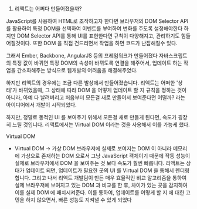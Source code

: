 01. 리액트는 어쩌다 만들어졌을까?

JavaScript를 사용하여 HTML로 조작하고자 한다면 브라우저의 DOM Selector API를 활용하여 특정 DOM을 선택하여 이벤트를 부여하여 변화를 주도록 설정해야한다
하지만 DOM Selector API를 통해 UI를 표현한다면 규칙이 다양해지고, 관리하기도 힘들어질것이다. 또한 DOM 을 직접 건드리면서 작업을 하면 코드가 난잡해질수 있다.

그래서 Ember, Backbone, AngularJS 등의 프레임워크가 만들어졌다
자바스크립트의 특정 값이 바뀌면 특정 DOM의 속성이 바뀌도록 연결을 해주어서, 업데이트 하는 작업을 간소화해주는 방식으로 웹개발의 어려움을 해결해주었다.

하지만 리액트의 경우에는 조금 다른 발상에서 만들어졌습니다. 
리액트는 어떠한 '상태'가 바뀌었을때, 그 상태에 따라 DOM 을 어떻게 업데이트 할 지 규칙을 정하는 것이 아니라, 
아예 다 날려버리고 처음부터 모든걸 새로 만들어서 보여준다면 어떨까? 라는 아이디어에서 개발이 시작되었다.

하지만, 정말로 동적인 UI 를 보여주기 위해서 
모든걸 새로 만들게 된다면, 속도가 굉장히 느릴 것입니다. 
리액트에서는 Virtual DOM 이라는 것을 사용해서 이를 가능케 했다.

Virtual DOM
- Virtual DOM -> 가상 DOM 
  브라우저에 실제로 보여지는 DOM 이 아니라 메모리에 가상으로 존재하는 DOM 으로서 
  그냥 JavaScript 객체이기 때문에 작동 성능이 실제로 브라우저에서 DOM 을 보여주는 것 보다 속도가 훨씬 빠릅니다. 
  리액트는 상태가 업데이트 되면, 업데이트가 필요한 곳의 UI 를 Virtual DOM 을 통해서 렌더링합니다. 
  그리고 나서 리액트 개발팀이 만든 매우 효율적인 비교 알고리즘을 통하여 실제 브라우저에 보여지고 있는 DOM 과 비교를 한 후,
  차이가 있는 곳을 감지하여 이를 실제 DOM 에 패치시켜준다. 
  이를 통하여, 업데이트를 어떻게 할 지 에 대한 고민을 하지 않으면서, 빠른 성능도 지켜낼 수 있게 되었다





